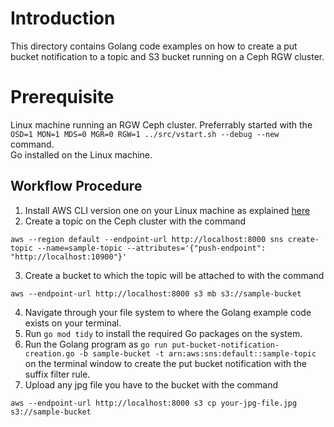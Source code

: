 # Introduction
This directory contains Golang code examples on how to create a put bucket notification to a topic and S3 bucket running on a Ceph RGW cluster.

# Prerequisite
Linux machine running an RGW Ceph cluster. Preferrably started with the ``OSD=1 MON=1 MDS=0 MGR=0 RGW=1 ../src/vstart.sh --debug --new `` command.  
Go installed on the Linux machine.  

## Workflow Procedure
1. Install AWS CLI version one on your Linux machine as explained [here](https://docs.aws.amazon.com/cli/v1/userguide/install-linux.html)
2. Create a topic on the Ceph cluster with the command 
```
aws --region default --endpoint-url http://localhost:8000 sns create-topic --name=sample-topic --attributes='{"push-endpoint": "http://localhost:10900"}'
```
3. Create a bucket to which the topic will be attached to with the command
```
aws --endpoint-url http://localhost:8000 s3 mb s3://sample-bucket
```
4. Navigate through your file system to where the Golang example code exists on your terminal.
5. Run ``` go mod tidy ``` to install the required Go packages on the system.
6. Run the Golang program as ``` go run put-bucket-notification-creation.go -b sample-bucket -t arn:aws:sns:default::sample-topic ``` on the terminal window to create the put bucket notification with the suffix filter rule.   
7. Upload  any jpg file you have to the bucket with the command
```
aws --endpoint-url http://localhost:8000 s3 cp your-jpg-file.jpg s3://sample-bucket
```
